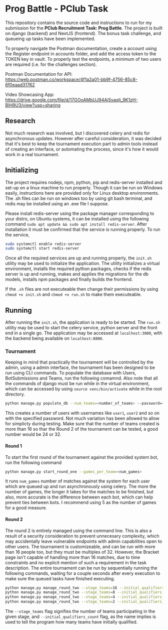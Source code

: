 # Prog Battle - PClub Task

This repository contains the source code and instructions to run for my submission for the **PClub Recruitment Task: Prog Battle**. The project is built on django (backend) and NextJS (frontend). The bonus task challenge, and queueing up tasks have been implemented. 

To properly navigate the Postman documentation, create a account using the Register endpoint in accounts folder, and add the access token to the TOKEN key in vault. To properly test the endpoints, a minimum of two users are required (i.e. for the challenges section).

Postman Documentation for API: https://web.postman.co/workspace/4f1a2a01-bb9f-4756-85c8-6f0eaad31762

Video Showcasing App: https://drive.google.com/file/d/17GOoAMbUJ94AjSvaqIj_9K1zH-BIH9U3/view?usp=sharing

## Research
Not much research was involved, but I discovered celery and redis for asynchronous updates. However after careful consideration, it was decided that it's best to keep the tournament execution part to admin tools instead of creating an interface, or automating the process, since it's how it would work in a real tournament.

## Initializing
The project requires nodejs, npm, python, pip and redis-server installed and set-up on a linux machine to run properly. Though it can be run on Windows easily, instructions here are provided only for Linux desktop environments. The .sh files can be run on windows too by using git bash terminal, and redis may be installed using an .exe file I suppose. 

Please install redis-server using the package manager corresponding to your distro, on Ubuntu systems, it can be installed using the following command `sudo apt update && sudo apt install redis-server`. After installation it must be confirmed that the service is running properly. To run the service, 
```sh
sudo systemctl enable redis-server
sudo systemctl start redis-server
```
Once all the required services are up and running properly, the `init.sh` utility may be used to initialize the application. The utility initializes a virtual environment, installs the required python packages, checks if the redis server is up and running, makes and applies the migrations for the db models, installs npm packages and finally builds the frontend.

If the `.sh` files are not executeable then change their permissions by using `chmod +x init.sh` and `chmod +x run.sh` to make them executeable. 
## Running 
After running the `init.sh`, the application is ready to be started. The `run.sh` utility may be used to start the celery service, python server and the front end in a single go. The application may be accessed at `localhost:3000`, with the backend being available on `localhost:8000`.

### Tournament
Keeping in mind that practically the tournament will be controlled by the admin, using a admin interface, the tournament has been designed to be run using CLI commands. To populate the database with Users, BotSubmissions and Teams, run the following comamnd. Also note that all the commands of django must be run while in the virtual environment, which can be accessed by using `source venc/bin/activate` while in the root directory. 

```sh
python manage.py populate_db --num_teams=<number_of_teams> --password=<OPTIONAL: password_for_users>
```
This creates a number of users with usernames like `user1`, `user2` and so on with the specified password. Not much variation has been allowed to allow for simplicty during testing. Make sure that the number of teams created is more than 16 so thar the Round 2 of the tournament can be tested, a good number would be 24 or 32. 

#### Round 1
To start the first round of the tournament against the provided system bot, run the following command
```sh
python manage.py start_round_one --games_per_team=<num_games>
```
It runs `num_games` number of matches against the system for each user which are queued up and run asynchronously using celery. The more the number of games, the longer it takes for the matches to be finished, but also, more accurate is the difference between each bot, which can help prevent ties between bots. I recommend using 5 as the number of games for a good measure. 

#### Round 2 
The round 2 is entirely managed using the command line. This is also a result of a security consideration to prevent unnecesary complexity, which may accidentally leave vulnerable endpoints with admin capabilities open to other users. The tournament is customizeable, and can be run with more than 16 people too, but they must be multiples of 32. However, the Bracket page isn't capable of handling more than 16 matches, due to time constraints and no explicit mention of such a requirement in the task description. The entire tournament can be run by sequentially running the following commands, waiting for a couple seconds after every execution to make sure the queued tasks have finished executing.

```sh
python manage.py manage_round_two --stage_teams=16 --initial_qualifiers_count=16
python manage.py manage_round_two --stage_teams=8 --initial_qualifiers_count=16
python manage.py manage_round_two --stage_teams=4 --initial_qualifiers_count=16
python manage.py manage_round_two --stage_teams=2 --initial_qualifiers_count=16
```

The `--stage_teams` flag signifies the number of teams participating in the given stage, and `--initial_qualifiers_count` flag, as the name implies is used to tell the program how many teams have initially qualified. 
